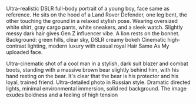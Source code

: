 Ultra-realistic DSLR full-body portrait of a young  boy, face same as reference. He sits on the hood of a Land Rover Defender, one leg bent, the other touching the ground in a relaxed stylish pose. Wearing oversized white shirt, gray cargo pants, white sneakers, and a sleek watch.
Slightly messy dark hair gives Gen Z influencer vibe. A lion rests on the bonnet. Background: green hills, clear sky, DSLR creamy bokeh
Cinematic high-contrast lighting, modern luxury with casual royal Hair Same As My uploaded face.

Ultra-cinematic shot of a cool man in a stylish, dark suit blazer and combat boots, standing with a massive brown bear slightly behind him,
with his hand resting on the bear. It's clear that the bear is his protector and his loyal, trained friend. 
Ultra-detailed photo in Russian style. Dramatic directed lights, 
minimal environmental immersion, solid red background. The image exudes boldness and a feeling of high tension
